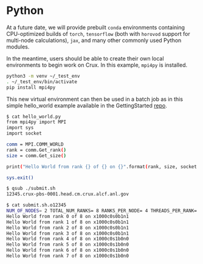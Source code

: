 # Python

At a future date, we will provide prebuilt `conda` environments containing CPU-optimized builds of `torch`, `tensorflow` (both with `horovod` support for multi-node calculations), `jax`, and many other commonly used Python modules.

In the meantime, users should be able to create their own local environments to begin work on Crux. In this example, `mpi4py` is installed.

```bash
python3 -m venv ~/_test_env
. ~/_test_env/bin/activate
pip install mpi4py
```

This new virtual environment can then be used in a batch job as in this simple hello_world example available in the GettingStarted [repo](https://github.com/argonne-lcf/GettingStarted/tree/master/Examples/Crux/python).

```bash
$ cat hello_world.py
from mpi4py import MPI
import sys
import socket

comm = MPI.COMM_WORLD
rank = comm.Get_rank()
size = comm.Get_size()

print("Hello World from rank {} of {} on {}".format(rank, size, socket.gethostname()))

sys.exit()
```

```bash
$ qsub ./submit.sh
12345.crux-pbs-0001.head.cm.crux.alcf.anl.gov

$ cat submit.sh.o12345
NUM_OF_NODES= 2 TOTAL_NUM_RANKS= 8 RANKS_PER_NODE= 4 THREADS_PER_RANK= 1
Hello World from rank 0 of 8 on x1000c0s0b1n1
Hello World from rank 1 of 8 on x1000c0s0b1n1
Hello World from rank 2 of 8 on x1000c0s0b1n1
Hello World from rank 3 of 8 on x1000c0s0b1n1
Hello World from rank 4 of 8 on x1000c0s1b0n0
Hello World from rank 5 of 8 on x1000c0s1b0n0
Hello World from rank 6 of 8 on x1000c0s1b0n0
Hello World from rank 7 of 8 on x1000c0s1b0n0
```